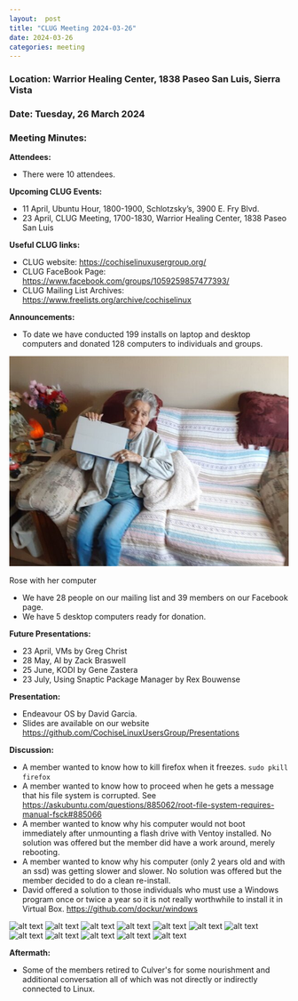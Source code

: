 ```yaml
---
layout:  post
title: "CLUG Meeting 2024-03-26"
date: 2024-03-26
categories: meeting
---
```


### Location: Warrior Healing Center, 1838 Paseo San Luis, Sierra Vista

### Date: Tuesday, 26 March 2024
### Meeting Minutes:

**Attendees:** 
 * There were 10 attendees.

**Upcoming CLUG Events:**
 * 11 April, Ubuntu Hour, 1800-1900, Schlotzsky’s, 3900 E. Fry Blvd.
 * 23 April, CLUG Meeting, 1700-1830, Warrior Healing Center, 1838 Paseo San Luis

**Useful CLUG links:**
 * CLUG website:  https://cochiselinuxusergroup.org/
 * CLUG FaceBook Page:  https://www.facebook.com/groups/1059259857477393/
 * CLUG Mailing List Archives:  https://www.freelists.org/archive/cochiselinux

**Announcements:**
 * To date we have conducted 199 installs on laptop and desktop computers and donated 128 computers to individuals and groups.

![alt text](https://raw.githubusercontent.com/CochiseLinuxUsersGroup/CochiseLinuxUsersGroup.github.io/master/images2/rsz_rose_and_her_surface_pro.jpg)

Rose with her computer

 * We have 28 people on our mailing list and 39 members on our Facebook page.
 * We have 5 desktop computers ready for donation.

**Future Presentations:**
 * 23 April, VMs by Greg Christ
 * 28 May, AI by Zack Braswell
 * 25 June, KODI by Gene Zastera
 * 23 July, Using Snaptic Package Manager by Rex Bouwense

**Presentation:**
 * Endeavour OS by David Garcia.
 * Slides are available on our website https://github.com/CochiseLinuxUsersGroup/Presentations

**Discussion:**
 * A member wanted to know how to kill firefox when it freezes.
   ```sudo pkill firefox ```
 * A member wanted to know how to proceed when he gets a message that his file system is corrupted.  See https://askubuntu.com/questions/885062/root-file-system-requires-manual-fsck#885066
 * A member wanted to know why his computer would not boot immediately after unmounting a flash drive with Ventoy installed.  No solution was offered but the member did have a work around, merely rebooting.
 * A member wanted to know why his computer (only 2 years old and with an ssd) was getting slower and slower.  No solution was offered but the member decided to do a clean re-install.
 * David offered a solution to those individuals who must use a Windows program once or twice a year so it is not really worthwhile to install it in Virtual Box.  https://github.com/dockur/windows

![alt text](https://raw.githubusercontent.com/CochiseLinuxUsersGroup/CochiseLinuxUsersGroup.github.io/master/images2/rsz_clug_mtg_2024-03-26_01.jpg)
![alt text](https://raw.githubusercontent.com/CochiseLinuxUsersGroup/CochiseLinuxUsersGroup.github.io/master/images2/rsz_clug_mtg_2024-03-26_02.jpg)
![alt text](https://raw.githubusercontent.com/CochiseLinuxUsersGroup/CochiseLinuxUsersGroup.github.io/master/images2/rsz_clug_mtg_2024-03-26_03.jpg)
![alt text](https://raw.githubusercontent.com/CochiseLinuxUsersGroup/CochiseLinuxUsersGroup.github.io/master/images2/rsz_clug_mtg_2024-03-26_04.jpg)
![alt text](https://raw.githubusercontent.com/CochiseLinuxUsersGroup/CochiseLinuxUsersGroup.github.io/master/images2/rsz_clug_mtg_2024-03-26_05.jpg)
![alt text](https://raw.githubusercontent.com/CochiseLinuxUsersGroup/CochiseLinuxUsersGroup.github.io/master/images2/rsz_clug_mtg_2024-03-26_06.jpg)
![alt text](https://raw.githubusercontent.com/CochiseLinuxUsersGroup/CochiseLinuxUsersGroup.github.io/master/images2/rsz_clug_mtg_2024-03-26_07.jpg)
![alt text](https://raw.githubusercontent.com/CochiseLinuxUsersGroup/CochiseLinuxUsersGroup.github.io/master/images2/rsz_clug_mtg_2024-03-26_10.jpg)
![alt text](https://raw.githubusercontent.com/CochiseLinuxUsersGroup/CochiseLinuxUsersGroup.github.io/master/images2/rsz_clug_mtg_2024-03-26_12.jpg)
![alt text](https://raw.githubusercontent.com/CochiseLinuxUsersGroup/CochiseLinuxUsersGroup.github.io/master/images2/rsz_clug_mtg_2024-03-26_13.jpg)
![alt text](https://raw.githubusercontent.com/CochiseLinuxUsersGroup/CochiseLinuxUsersGroup.github.io/master/images2/rsz_clug_mtg_2024-03-26_14.jpg)
![alt text](https://raw.githubusercontent.com/CochiseLinuxUsersGroup/CochiseLinuxUsersGroup.github.io/master/images2/rsz_clug_mtg_2024-03-26_15.jpg)

**Aftermath:**
 * Some of the members retired to Culver's for some nourishment and additional conversation all of which was not directly or indirectly connected to Linux.

